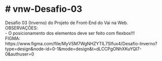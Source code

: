 <h1># vnw-Desafio-03</h1>

<p>Desafio 03 (Inverno) do Projeto de Front-End do Vai na Web.<br>
OBSERVAÇÕES:<br>
- O posicionamento dos elementos deve ser feito com flexbox!!! <br>
FIGMA: <br>
https://www.figma.com/file/MyVSM7WgNHZYTlL7Slfux4/Desafio-Inverno?type=design&node-id=0-1&mode=design&t=dLCCPgONhXKuYQI7-0&authuser=0
</p>
